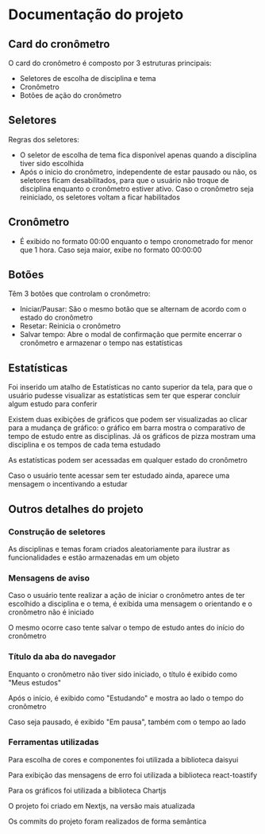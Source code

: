 # Documentação do projeto

## Card do cronômetro

O card do cronômetro é composto por 3 estruturas principais:

* Seletores de escolha de disciplina e tema
* Cronômetro
* Botões de ação do cronômetro

## Seletores

Regras dos seletores:

* O seletor de escolha de tema fica disponível apenas quando a disciplina tiver sido escolhida
* Após o inicio do cronômetro, independente de estar pausado ou não, os seletores ficam desabilitados, para que o usuário não troque de disciplina enquanto o cronômetro estiver ativo. Caso o cronômetro seja reiniciado, os seletores voltam a ficar habilitados

## Cronômetro

* É exibido no formato 00:00 enquanto o tempo cronometrado for menor que 1 hora. Caso seja maior, exibe no formato 00:00:00

## Botões

Têm 3 botões que controlam o cronômetro:

* Iniciar/Pausar: São o mesmo botão que se alternam de acordo com o estado do cronômetro
* Resetar: Reinicia o cronômetro
* Salvar tempo: Abre o modal de confirmação que permite encerrar o cronômetro e armazenar o tempo nas estatísticas

## Estatísticas

Foi inserido um atalho de Estatísticas no canto superior da tela, para que o usuário pudesse visualizar as estatísticas sem ter que esperar concluir algum estudo para conferir

Existem duas exibições de gráficos que podem ser visualizadas ao clicar para a mudança de gráfico: o gráfico em barra mostra o comparativo de tempo de estudo entre as disciplinas. Já os gráficos de pizza mostram uma disciplina e os tempos de cada tema estudado

As estatísticas podem ser acessadas em qualquer estado do cronômetro

Caso o usuário tente acessar sem ter estudado ainda, aparece uma mensagem o incentivando a estudar

## Outros detalhes do projeto

### Construção de seletores

As disciplinas e temas foram criados aleatoriamente para ilustrar as funcionalidades e estão armazenadas em um objeto

### Mensagens de aviso

Caso o usuário tente realizar a ação de iniciar o cronômetro antes de ter escolhido a disciplina e o tema, é exibida uma mensagem o orientando e o cronômetro não é iniciado

O mesmo ocorre caso tente salvar o tempo de estudo antes do início do cronômetro

### Título da aba do navegador

Enquanto o cronômetro não tiver sido iniciado, o título é exibido como "Meus estudos"

Após o início, é exibido como "Estudando" e mostra ao lado o tempo do cronômetro

Caso seja pausado, é exibido "Em pausa", também com o tempo ao lado

### Ferramentas utilizadas

Para escolha de cores e componentes foi utilizada a biblioteca daisyui

Para exibição das mensagens de erro foi utilizada a biblioteca react-toastify

Para os gráficos foi utilizada a biblioteca Chartjs

O projeto foi criado em Nextjs, na versão mais atualizada

Os commits do projeto foram realizados de forma semântica